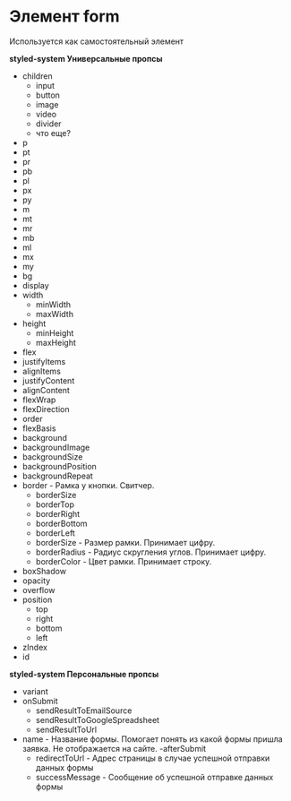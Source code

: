 # Элемент form
Используется как самостоятельный элемент

**styled-system Универсальные пропсы**
- children  
    - input
    - button
    - image
    - video
    - divider
    - что еще?
- p
- pt
- pr
- pb
- pl
- px
- py
- m
- mt
- mr
- mb
- ml
- mx
- my
- bg
- display
- width
   - minWidth
   - maxWidth
- height
   - minHeight
   - maxHeight
- flex
- justifyItems
- alignItems
- justifyContent
- alignContent
- flexWrap
- flexDirection
- order
- flexBasis
- background
- backgroundImage
- backgroundSize
- backgroundPosition
- backgroundRepeat
- border - Рамка у кнопки. Свитчер.
   - borderSize
   - borderTop
   - borderRight
   - borderBottom
   - borderLeft
   - borderSize - Размер рамки. Принимает цифру.
   - borderRadius - Радиус скругления углов. Принимает цифру.
   - borderColor - Цвет рамки. Принимает строку.
- boxShadow
- opacity
- overflow
- position
   - top
   - right
   - bottom
   - left
- zIndex
- id

**styled-system Персональные пропсы**
- variant
- onSubmit
   - sendResultToEmailSource
   - sendResultToGoogleSpreadsheet
   - sendResultToUrl
- name - Название формы. Помогает понять из какой формы пришла заявка. Не отображается на сайте.
-afterSubmit
   - redirectToUrl - Адрес страницы в случае успешной отправки данных формы
   - successMessage - Сообщение об успешной отправке данных формы

